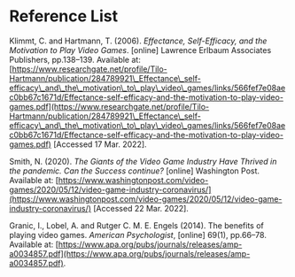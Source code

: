 # Reference List

Klimmt, C. and Hartmann, T. (2006). _Effectance, Self-Efficacy, and the Motivation to Play Video Games_. \[online] Lawrence Erlbaum Associates Publishers, pp.138–139. Available at: [https://www.researchgate.net/profile/Tilo-Hartmann/publication/284789921\_Effectance\_self-efficacy\_and\_the\_motivation\_to\_play\_video\_games/links/566fef7e08aec0bb67c1671d/Effectance-self-efficacy-and-the-motivation-to-play-video-games.pdf](https://www.researchgate.net/profile/Tilo-Hartmann/publication/284789921\_Effectance\_self-efficacy\_and\_the\_motivation\_to\_play\_video\_games/links/566fef7e08aec0bb67c1671d/Effectance-self-efficacy-and-the-motivation-to-play-video-games.pdf) \[Accessed 17 Mar. 2022].

Smith, N. (2020). _The Giants of the Video Game Industry Have Thrived in the pandemic. Can the Success continue?_ \[online] Washington Post. Available at: [https://www.washingtonpost.com/video-games/2020/05/12/video-game-industry-coronavirus/](https://www.washingtonpost.com/video-games/2020/05/12/video-game-industry-coronavirus/) \[Accessed 22 Mar. 2022].

Granic, I., Lobel, A. and Rutger C. M. E. Engels (2014). The benefits of playing video games. _American Psychologist_, \[online] 69(1), pp.66–78. Available at: [https://www.apa.org/pubs/journals/releases/amp-a0034857.pdf](https://www.apa.org/pubs/journals/releases/amp-a0034857.pdf).
